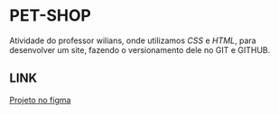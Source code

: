 # PET-SHOP
 Atividade do professor wilians, onde utilizamos *CSS* e *HTML*, para desenvolver um site, fazendo o versionamento dele no GIT e GITHUB.
## LINK  
[Projeto no figma](https://www.figma.com/file/tWJvMkRjCTHe46wuiWJMQG/PET-SHOP-mary-%26-gabi?node-id=0%3A1)

